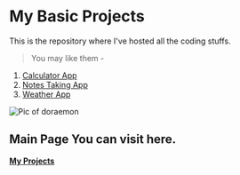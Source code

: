 # My Basic Projects

This is the repository where I've hosted all the coding stuffs.
> You may like them -

1. [ Calculator App ]( https://Pushpam12.github.io/Projects/calculator )
2. [ Notes Taking App ]( https://Pushpam12.github.io/Projects/toDOApp )
3. [ Weather App ]( https://Pushpam12.github.io/Projects/weatherApp )

![Pic of doraemon](https://e7.pngegg.com/pngimages/546/881/png-clipart-doraemon-suneo-honekawa-doraemon-drawing-doraemon-s-photography-vertebrate-thumbnail.png)

## Main Page You can visit here.


**[ My Projects ]( https://Pushpam12.github.io )**
